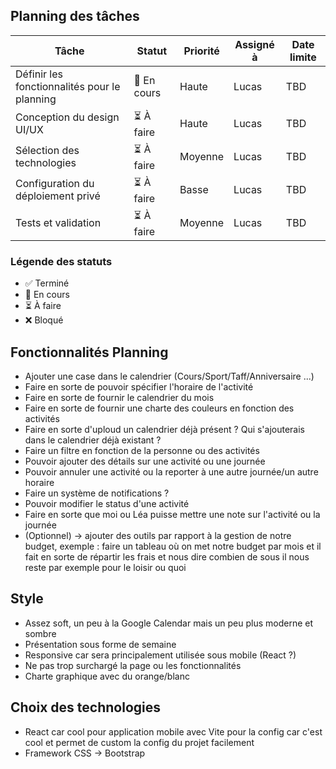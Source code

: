 ## Planning des tâches

| Tâche | Statut | Priorité | Assigné à | Date limite |
|-------|--------|----------|-----------|-------------|
| Définir les fonctionnalités pour le planning | 🔄 En cours | Haute | Lucas | TBD |
| Conception du design UI/UX | ⏳ À faire | Haute | Lucas | TBD |
| Sélection des technologies | ⏳ À faire | Moyenne | Lucas | TBD |
| Configuration du déploiement privé | ⏳ À faire | Basse | Lucas | TBD |
| Tests et validation | ⏳ À faire | Moyenne | Lucas | TBD |

### Légende des statuts
- ✅ Terminé
- 🔄 En cours
- ⏳ À faire
- ❌ Bloqué

## Fonctionnalités Planning 

- Ajouter une case dans le calendrier (Cours/Sport/Taff/Anniversaire ...)
- Faire en sorte de pouvoir spécifier l'horaire de l'activité
- Faire en sorte de fournir le calendrier du mois
- Faire en sorte de fournir une charte des couleurs en fonction des activités
- Faire en sorte d'uploud un calendrier déjà présent ? Qui s'ajouterais dans le calendrier déjà existant ?
- Faire un filtre en fonction de la personne ou des activités 
- Pouvoir ajouter des détails sur une activité ou une journée 
- Pouvoir annuler une activité ou la reporter à une autre journée/un autre horaire
- Faire un système de notifications ? 
- Pouvoir modifier le status d'une activité
- Faire en sorte que moi ou Léa puisse mettre une note sur l'activité ou la journée 
- (Optionnel) -> ajouter des outils par rapport à la gestion de notre budget, exemple : faire un tableau où on met notre budget par mois et il fait en sorte de répartir les frais et nous dire combien de sous il nous reste par exemple pour le loisir ou quoi


## Style

- Assez soft, un peu à la Google Calendar mais un peu plus moderne et sombre
- Présentation sous forme de semaine
- Responsive car sera principalement utilisée sous mobile (React ?)
- Ne pas trop surchargé la page ou les fonctionnalités
- Charte graphique avec du orange/blanc


## Choix des technologies

- React car cool pour application mobile avec Vite pour la config car c'est cool et permet de custom la config du projet facilement
- Framework CSS -> Bootstrap